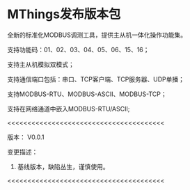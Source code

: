 # MThings发布版本包

全新的标准化MODBUS调测工具，提供主从机一体化操作功能集。

支持功能码：01、02、03、04、05、06、15、16；

支持主从机模拟双模式；

支持通信端口包括：串口、TCP客户端、TCP服务器、UDP单播；

支持MODBUS-RTU、MODBUS-ASCII、MODBUS-TCP；

支持在网络通道中嵌入MODBUS-RTU/ASCII;

<<<<<<<<<<<<<<<<<<<<<<<<<<<<<<<<<<<<<<<

版本：   V0.0.1

变更描述：

1. 基线版本，缺陷丛生，谨慎使用。

<<<<<<<<<<<<<<<<<<<<<<<<<<<<<<<<<<<<<<<

